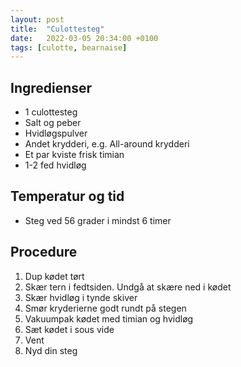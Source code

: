 ```yaml
---
layout: post
title:  "Culottesteg"
date:   2022-03-05 20:34:00 +0100
tags: [culotte, bearnaise]
---
```


## Ingredienser
- 1 culottesteg
- Salt og peber
- Hvidløgspulver
- Andet krydderi, e.g. All-around krydderi
- Et par kviste frisk timian
- 1-2 fed hvidløg

## Temperatur og tid
- Steg ved 56 grader i mindst 6 timer

## Procedure
1. Dup kødet tørt
2. Skær tern i fedtsiden. Undgå at skære ned i kødet
3. Skær hvidløg i tynde skiver
4. Smør kryderierne godt rundt på stegen
5. Vakuumpak kødet med timian og hvidløg
6. Sæt kødet i sous vide
7. Vent
8. Nyd din steg
